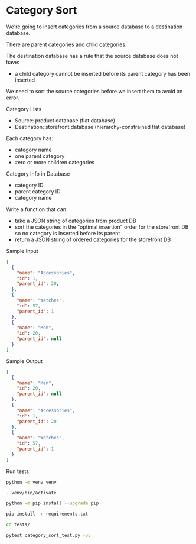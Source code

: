 # Category Sort

We're going to insert categories from a source database to a destination database.

There are parent categories and child categories.

The destination database has a rule that the source database does not have:

* a child category cannot be inserted before its parent category has been inserted

We need to sort the source categories before we insert them to avoid an error.


Category Lists

* Source: product database (flat database)
* Destination: storefront database (hierarchy-constrained flat database)

Each category has:

* category name
* one parent category
* zero or more children categories

Category Info in Database

* category ID
* parent category ID
* category name

Write a function that can:

* take a JSON string of categories from product DB
* sort the categories in the "optimal insertion" order for the storefront DB so no category is inserted before its parent
* return a JSON string of ordered categories for the storefront DB

Sample Input

```json
[
  {
    "name": "Accessories",
    "id": 1,
    "parent_id": 20,
  },
  {
    "name": "Watches",
    "id": 57,
    "parent_id": 1
  },
  {
    "name": "Men",
    "id": 20,
    "parent_id": null
  }
]
```

Sample Output

```json
[
  {
    "name": "Men",
    "id": 20,
    "parent_id": null
  },
  {
    "name": "Accessories",
    "id": 1,
    "parent_id": 20
  },
  {
    "name": "Watches",
    "id": 57,
    "parent_id": 1
  }
]
```


Run tests

```zsh
python -m venv venv

. venv/bin/activate

python -m pip install --upgrade pip

pip install -r requirements.txt

cd tests/

pytest category_sort_test.py -vv
```
